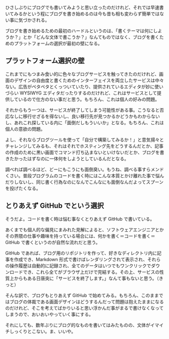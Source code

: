 ひさしぶりにブログでも書いてみようと思い立ったのだけれど、それでは早速書いてみるかという程にブログを書き始めるのは今も昔も相も変わらず簡単ではない事に気づかされる。

ブログを書き始めるための最初のハードルというのは、「書くテーマは何にしようか？」とか「どんな文体で書こうか？」なんてものではなく、ブログを書くためのプラットフォームの選択が最初の壁になる。


## プラットフォーム選択の壁

これまでにもつまみ食い的に色々なブログサービスを触ってきたのだけれど、画面のデザインの自由度と書くためのインターフェイスを両立したサービスは中々ない。広告がペタペタとくっついていたり、提供されているエディタが妙に使いづらい WYSIWYG エディタだったりするのだけれど、これはサービスとして提供しているので仕方のない事だと思う。もちろん、これは個人の好みの問題。

それからもう一つは、サービスが終了してしまう可能性がある事。こうなると否応なしに移行せざるを得ないし、良い移行先が見つかるかどうかもわからないし、あれこれ探している内に「面倒だしもういいか」となる。もちろん、これは個人の意欲の問題。

よし、それならブログツールを使って「自分で構築してみるか！」と意気揚々とチャレンジしてみるも、それはそれでホスティング先をどうするんだとか、記事の作成のために黒い画面でコマンド打ち込まないといけないだとか、ブログを書きたかったはずなのに一体何をしようとしているんだとなる。

調べれば調べるほど、どーにもこうにも面倒臭い。もうね、調べる事すらメンドくさい。普段プログラムのコードを書く時にはこんな本質とかけ離れた事で悩んだりしないし、同じ書く行為なのになんでこんなにも面倒なんだよってスプーンを投げたくなる。


## とりあえず GitHub でという選択

そうだよ。コードを書く時は悩む事なくとりあえず GitHub で書いている。

あくまでも個人的な偏見にまみれた見解によると、ソフトウェアエンジニアとかその界隈の仕事や趣味を持っている場合には、何かを書く＝コードを書く＝GitHub で書くというのが自然な流れだと思う。

GitHub であれば、ブログ用のリポジトリを作って、好きなディレクトリ内に記事を作成でき、Markdown 形式で書けばレンダリングされて表示され、それらの操作履歴は自動的に記録され、全てのデータはいつでもワンクリックでダウンロードでき、これら全てがブラウザ上だけで完結する。その上、サービスの性質上からもある日唐突に「サービスを終了します。」なんて事もないと思う。（きっと）

そんな訳で、ブログもとりあえず GitHub で始めてみる。もちろん、このままではブログの体裁である画面デザインはどうするんだって問題は抱えたままになるのだけれど、そこを考えてばかりいると思い浮かんだ事がまるで書けなくなってしまうので、おいおいやっていく事にする。

それにしても、数年ぶりにブログ的なものを書いてはみたものの、文体がイマイチしっくりとこない。ま、いいや。


